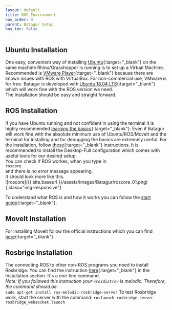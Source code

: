```yaml
---
layout: default
title: ROS Environment
nav_order: 0
parent: Batagur Setup
has_toc: false
---
```


## Ubuntu Installation
One easy, convenient way of installing [Ubuntu](https://ubuntu.com/){:target="_blank"} on the same machine Rhino/Grasshopper is running is to set up a Virtual Machine. Recommended is [VMware Player](https://www.vmware.com/products/workstation-player.html){:target="_blank"} because there are known issues with ROS with VirtualBox. For non-commercial use, VMware is for free. Batagur is developed with [Ubuntu 18.04 LTS](http://releases.ubuntu.com/18.04/){:target="_blank"} which will work fine with the ROS version we need.<br/>
The installation should be easy and straight forward.

## ROS Installation
If you have Ubuntu running and not confident in using the terminal it is highly recommended [learning the basics](https://ubuntu.com/tutorials/command-line-for-beginners#1-overview){:target="_blank"}. Even if Batagur will work fine with the absolute minimum use of Ubuntu/ROS/MoveIt and the terminal for installing and for debugging the basics are extremely useful.
For the installation, follow [these](http://wiki.ros.org/melodic/Installation/Ubuntu){:target="_blank"} instructions. It is recommended to install the Desktop-Full configuration which comes with useful tools for our desired setup.<br/>
You can check if ROS workes, when you type in <br/>
`roscore`<br/>
and there is no error message appearing.<br/>
It should look more like this.<br/>
![roscore]({{ site.baseurl }}/assets/images/Batagur/roscore_01.png){:class="img-responsive"}

To understand what ROS is and how it works you can follow the [start guide](http://wiki.ros.org/ROS/StartGuide){:target="_blank"}.

## MoveIt Installation
For installing MoveIt follow the official instructions which you can find [here](https://moveit.ros.org/install/){:target="_blank"}.

## Rosbrige Installation
The connecting ROS to other non-ROS programs you need to install Rosbridge.
You can find the instruction [here](http://wiki.ros.org/rosbridge_suite){:target="_blank"} in the Installation section. It´s a one-line command.<br/>
_Note: If you followed this instruction your `<rosdistro>` is melodic. Therefore, the command should be:_<br/>
`sudo apt-get install ros-melodic-rosbridge-server`
To test Rosbridge work, start the server with the command:
`roslaunch rosbridge_server rosbridge_websocket.launch`